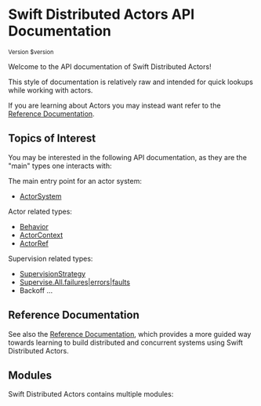 # Swift Distributed Actors API Documentation

<small>Version $version</small>

Welcome to the API documentation of Swift Distributed Actors!


This style of documentation is relatively raw and intended for quick lookups while working with actors. <br/>

If you are learning about Actors you may instead want refer to the [Reference Documentation](../../../reference/$version/index.html).

## Topics of Interest

You may be interested in the following API documentation, as they are the "main" types one interacts with:

The main entry point for an actor system:
- [ActorSystem](Classes/ActorSystem.html)

Actor related types:
- [Behavior](Enums/Behavior.html)
- [ActorContext](Classes/ActorContext.html)
- [ActorRef](Structs/ActorRef.html)

Supervision related types:
- [SupervisionStrategy](Enums/SupervisionStrategy.html)
- [Supervise.All.failures|errors|faults](Enums/Supervise/All.html)
- Backoff ...

## Reference Documentation

See also the [Reference Documentation](../../../reference/$version/index.html), which provides a more guided way towards
learning to build distributed and concurrent systems using Swift Distributed Actors.



## Modules

Swift Distributed Actors contains multiple modules:
<!-- module links inserted here by generate_docs_api.sh -->
